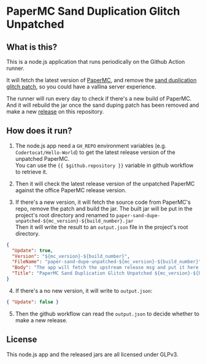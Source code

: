 # PaperMC Sand Duplication Glitch Unpatched

## What is this?

This is a node.js application that runs periodically on the Github Action runner.

It will fetch the latest version of [PaperMC](https://github.com/PaperMC/Paper),
and remove the [sand duplication glitch patch](https://github.com/PaperMC/Paper/blob/master/patches/server/0445-Fix-sand-duping.patch), so you could have a vallina server experience.

The runner will run every day to check if there's a new build of PaperMC. And it will rebuild the jar once the sand duping patch has been removed and make a new [release](https://github.com/Nats-ji/paper-sand-dupe-unpatched/releases) on this repository.

## How does it run?

1. The node.js app need a `GH_REPO` environment variables (e.g. `Codertocat/Hello-World`) to get the latest release version of the unpatched PaperMC.<br>
  You can use the `{{ $github.repository }}` variable in github workflow to retrieve it.
  
2. Then it will check the latest release version of the unpatched PaperMC against the office PaperMC release version.<br>

3. If there's a new version, it will fetch the source code from PaperMC's repo, remove the patch and build the jar. The built jar will be put in the project's root directory and renamed to `paper-sand-dupe-unpatched-${mc_version}-${build_number}.jar`<br>
  Then it will write the result to an `output.json` file in the project's root directory.
  ```json
  {
    "Update": true,
    "Version": "${mc_version}-${build_number}",
    "FileName": "paper-sand-dupe-unpatched-${mc_version}-${build_number}",
    "Body": "The app will fetch the upstream release msg and put it here.",
    "Title": "PaperMC Sand Duplication Glitch Unpatched ${mc_version}-${build_number}"
  }
  ```

4. If there's a no new version, it will write to `output.json`:
  ```json
  { "Update": false }
  ```
  
5. Then the github workflow can read the `output.json` to decide whether to make a new release.

## License
This node.js app and the released jars are all licensed under GLPv3.
